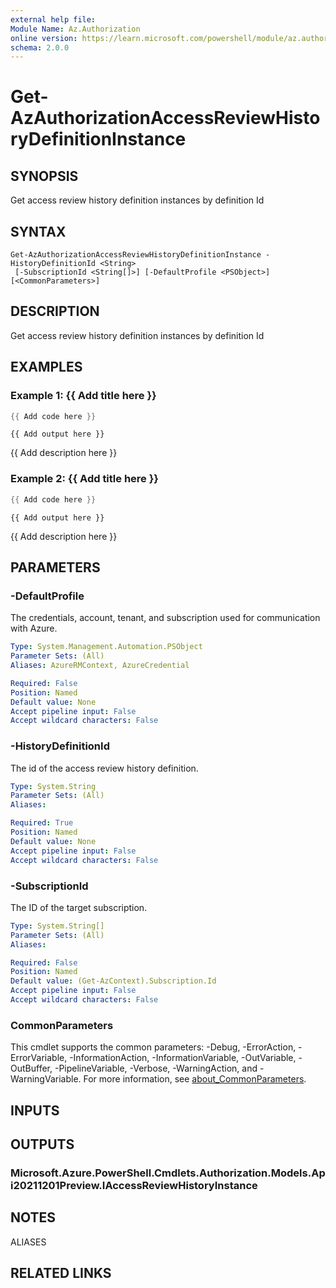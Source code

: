 ```yaml
---
external help file:
Module Name: Az.Authorization
online version: https://learn.microsoft.com/powershell/module/az.authorization/get-azauthorizationaccessreviewhistorydefinitioninstance
schema: 2.0.0
---
```


# Get-AzAuthorizationAccessReviewHistoryDefinitionInstance

## SYNOPSIS
Get access review history definition instances by definition Id

## SYNTAX

```
Get-AzAuthorizationAccessReviewHistoryDefinitionInstance -HistoryDefinitionId <String>
 [-SubscriptionId <String[]>] [-DefaultProfile <PSObject>] [<CommonParameters>]
```

## DESCRIPTION
Get access review history definition instances by definition Id

## EXAMPLES

### Example 1: {{ Add title here }}
```powershell
{{ Add code here }}
```

```output
{{ Add output here }}
```

{{ Add description here }}

### Example 2: {{ Add title here }}
```powershell
{{ Add code here }}
```

```output
{{ Add output here }}
```

{{ Add description here }}

## PARAMETERS

### -DefaultProfile
The credentials, account, tenant, and subscription used for communication with Azure.

```yaml
Type: System.Management.Automation.PSObject
Parameter Sets: (All)
Aliases: AzureRMContext, AzureCredential

Required: False
Position: Named
Default value: None
Accept pipeline input: False
Accept wildcard characters: False
```

### -HistoryDefinitionId
The id of the access review history definition.

```yaml
Type: System.String
Parameter Sets: (All)
Aliases:

Required: True
Position: Named
Default value: None
Accept pipeline input: False
Accept wildcard characters: False
```

### -SubscriptionId
The ID of the target subscription.

```yaml
Type: System.String[]
Parameter Sets: (All)
Aliases:

Required: False
Position: Named
Default value: (Get-AzContext).Subscription.Id
Accept pipeline input: False
Accept wildcard characters: False
```

### CommonParameters
This cmdlet supports the common parameters: -Debug, -ErrorAction, -ErrorVariable, -InformationAction, -InformationVariable, -OutVariable, -OutBuffer, -PipelineVariable, -Verbose, -WarningAction, and -WarningVariable. For more information, see [about_CommonParameters](http://go.microsoft.com/fwlink/?LinkID=113216).

## INPUTS

## OUTPUTS

### Microsoft.Azure.PowerShell.Cmdlets.Authorization.Models.Api20211201Preview.IAccessReviewHistoryInstance

## NOTES

ALIASES

## RELATED LINKS


